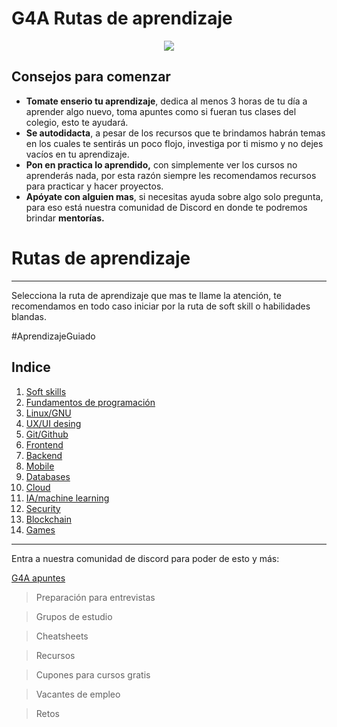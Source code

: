 
# G4A Rutas de aprendizaje
  <div align="center"> <img src="https://user-images.githubusercontent.com/71718050/178167033-d8e269fb-ca36-475f-ab4f-b6d8b95ac495.png"></img></div>
  
## Consejos para comenzar


- **Tomate enserio tu aprendizaje**, dedica al menos 3 horas de tu día a aprender algo nuevo, toma apuntes como si fueran tus clases del colegio, esto te ayudará.
- **Se autodidacta**, a pesar de los recursos que te brindamos habrán temas en los cuales te sentirás un poco flojo, investiga por ti mismo y no dejes vacíos en tu aprendizaje.
- **Pon en practica lo aprendido,** con simplemente ver los cursos no aprenderás nada, por esta razón siempre les recomendamos recursos para practicar y hacer proyectos.
- **Apóyate con alguien mas**, si necesitas ayuda sobre algo solo pregunta, para eso está nuestra comunidad de Discord en donde te podremos brindar **mentorías.**

# Rutas de aprendizaje

---

Selecciona la ruta de aprendizaje que mas te llame la atención, te recomendamos en todo caso iniciar por la ruta de soft skill o habilidades blandas.

#AprendizajeGuiado

<h2 id="indice">Indice</h2>

1. <a href="https://github.com/guides4all/Ruta-SoftSkills" target="_blank">Soft skills</a>
2. <a href="#FDP">Fundamentos de programación</a>
3. <a href="#uno">Linux/GNU</a>
4. <a href="#uno">UX/UI desing</a>
5. <a href="#uno">Git/Github</a>
6. <a href="#uno">Frontend</a>
7. <a href="#uno">Backend</a>
8. <a href="#uno">Mobile</a>
9. <a href="#uno">Databases</a>
10. <a href="#uno">Cloud</a>
11. <a href="#uno">IA/machine learning</a>
12. <a href="#uno">Security</a>
13. <a href="#uno">Blockchain</a>
14. <a href="#uno">Games</a>

---

Entra a nuestra comunidad de discord para poder de esto y más:

[G4A apuntes](https://www.notion.so/G4A-apuntes-fe333892ebe34897871c375d97f01f59)

> Preparación para entrevistas

> Grupos de estudio

> Cheatsheets

> Recursos

> Cupones para cursos gratis

> Vacantes de empleo

> Retos
